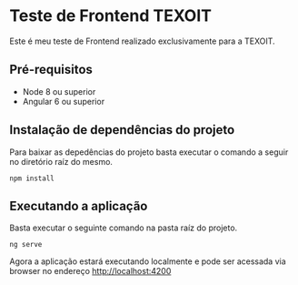 # Teste de Frontend TEXOIT

Este é meu teste de Frontend realizado exclusivamente para a TEXOIT.

## Pré-requisitos

* Node 8 ou superior
* Angular 6 ou superior

## Instalação de dependências do projeto

Para baixar as depedências do projeto basta executar o comando a seguir no diretório raíz do mesmo.

```
npm install
```

## Executando a aplicação

Basta executar o seguinte comando na pasta raíz do projeto.

```
ng serve
```

Agora a aplicação estará executando localmente e pode ser acessada via browser no endereço [http://localhost:4200](http://localhost:4200)
